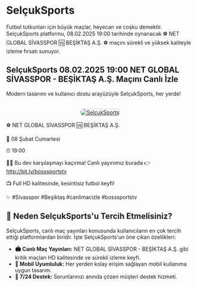 <h1>SelçukSports</h1>
<p>Futbol tutkunları için büyük maçlar, heyecan ve coşku demektir. SelçukSports platformu, 08.02.2025 19:00 tarihinde oynanacak ⚽️ NET GLOBAL SİVASSPOR 🆚 BEŞİKTAŞ A.Ş. ⚽️ maçını sürekli ve yüksek kaliteyle izleme fırsatı sunuyor.</p>

<h2>SelçukSports 08.02.2025 19:00 NET GLOBAL SİVASSPOR - BEŞİKTAŞ A.Ş. Maçını Canlı İzle</h2>
<p>Modern tasarımı ve kullanıcı dostu arayüzüyle SelçukSports, her yerde!</p>

<center>
  <br>
  <a href="https://bit.ly/bosssportstv" title="SelçukSports Giriş">
    <img src="https://i.ibb.co/5K7Ks6w/zzzz3.gif" alt="SelçukSports" style="max-width:100%; border:2px solid #ddd; border-radius:10px;">
  </a>
</center>

<p>⚽️ NET GLOBAL SİVASSPOR 🆚 BEŞİKTAŞ A.Ş.</p>
<p>📅 08 Şubat Cumartesi</p>
<p>⏰ 19:00</p>
<p>🔴🔶 Bu dev karşılaşmayı kaçırma! Canlı yayınımız burada 👉 <a href="http://bit.ly/bosssportstv">http://bit.ly/bosssportstv</a></p>
<p>📺 Full HD kalitesinde, kesintisiz futbol keyfi!</p>
<p>✨ #Sivasspor #Beşiktaş #canlimacizle #bosssportstv</p>

<h2>🌟 Neden SelçukSports'u Tercih Etmelisiniz?</h2>
<p>SelçukSports, canlı maç yayınları konusunda kullanıcıların en çok tercih ettiği platformlardan biridir. İşte SelçukSports'un öne çıkan özellikleri:</p>

<ul>
  <li><strong>🏟 Canlı Maç Yayınları:</strong> NET GLOBAL SİVASSPOR - BEŞİKTAŞ A.Ş. gibi kritik maçları HD kalitesinde ve sürekli izleme keyfi.</li>
  <li><strong>📱 Mobil Uyumluluk:</strong> Her yerden kolay erişim sağlayan mobil kullanıma uygun tasarım.</li>
  <li><strong>💬 7/24 Destek:</strong> Sorunlarınızı anında çözen müşteri destek hizmeti.</li>
</ul>

